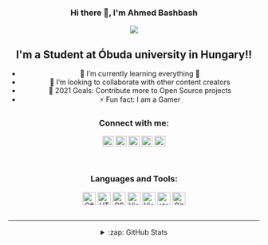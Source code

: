 <div align="center">

### Hi there 👋, I'm Ahmed Bashbash 

<img src="https://i.pinimg.com/originals/fb/dd/3a/fbdd3a3a214c0e712bb604dea3b3b1e5.gif"/>

## I'm a Student at Óbuda university in Hungary!!

 - 🌱 I’m currently learning everything 🤣
 - 👯 I’m looking to collaborate with other content creators
 - 🥅 2021 Goals: Contribute more to Open Source projects
 - ⚡ Fun fact: I am a Gamer 


### Connect with me:

[<img align="center" alt="ahmadbashbash99 | Facebook" target="_parent" width="22px" src="https://cdn.jsdelivr.net/npm/simple-icons@v3/icons/facebook.svg" />][facebook]
[<img align="center" alt="ahmedbashbash | LinkedIn" target="_blank" width="22px" src="https://cdn.jsdelivr.net/npm/simple-icons@v3/icons/linkedin.svg" />][linkedin]
[<img align="center" alt="ahmed_bashbash | Instagram" target="_blank" width="22px" src="https://cdn.jsdelivr.net/npm/simple-icons@v3/icons/instagram.svg" />][instagram]
[<img align="center" alt="ahmed_bashbash | twitter" target="_blank" width="22px" src="https://cdn.jsdelivr.net/npm/simple-icons@3.13.0/icons/twitter.svg" />][twitter]
 [<img align="center" alt="ahmed_bashbash | fiverr" target="_blank" width="22px" src="https://cdn.jsdelivr.net/npm/simple-icons@3.13.0/icons/fiverr.svg" />][fiverr]


<br />

### Languages and Tools:

<img align="center" alt="C#" width="26px" src="https://cdn.jsdelivr.net/npm/simple-icons@3.13.0/icons/csharp.svg" />
<img align="center" alt="HTML5" width="26px" src="https://cdn.jsdelivr.net/npm/simple-icons@3.13.0/icons/html5.svg" />
<img align="center" alt="CSS" width="26px" src="https://cdn.jsdelivr.net/npm/simple-icons@3.13.0/icons/css3.svg" />
<img align="center" alt="Visual Studio" width="26px" src="https://cdn.jsdelivr.net/npm/simple-icons@3.13.0/icons/visualstudio.svg" />
<img align="center" alt="Visual Studio code" width="26px" src="https://cdn.jsdelivr.net/npm/simple-icons@3.13.0/icons/visualstudiocode.svg" />
<img align="center" alt="atom" width="26px" src="https://cdn.jsdelivr.net/npm/simple-icons@3.13.0/icons/atom.svg" />
<img align="center" alt="GitHub" width="26px" src="https://cdn.jsdelivr.net/npm/simple-icons@3.13.0/icons/github.svg" />
 


<br />
<br />

---




</details>

<details>
  <summary>:zap: GitHub Stats</summary>
 
  [![Anurag's GitHub stats](https://github-readme-stats.vercel.app/api?username=Ahmedbashbash)](https://github.com/anuraghazra/github-readme-stats)


</details>

[instagram]: https://instagram.com/afb_1999
[linkedin]: https://linkedin.com/in/ahmedbashbash
[facebook]: https://www.facebook.com/ahmadbashbash99
[twitter]: https://twitter.com/AhmedBashbash
[fiverr]: https://www.fiverr.com/ahmedbashbash

</div>
